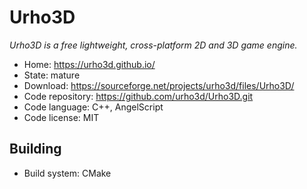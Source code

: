 # Urho3D

_Urho3D is a free lightweight, cross-platform 2D and 3D game engine._

- Home: https://urho3d.github.io/
- State: mature
- Download: https://sourceforge.net/projects/urho3d/files/Urho3D/
- Code repository: https://github.com/urho3d/Urho3D.git
- Code language: C++, AngelScript
- Code license: MIT

## Building

- Build system: CMake

